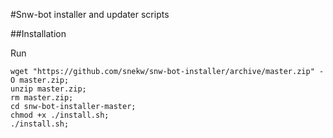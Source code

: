 #Snw-bot installer and updater scripts

##Installation

Run  

    wget "https://github.com/snekw/snw-bot-installer/archive/master.zip" -O master.zip; 
    unzip master.zip; 
    rm master.zip;
    cd snw-bot-installer-master;
    chmod +x ./install.sh;
    ./install.sh;